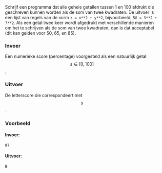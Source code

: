 Schrijf een programma dat alle gehele
getallen tussen 1 en 100 afdrukt die geschreven kunnen worden als de som
van twee kwadraten. De uitvoer is een lijst van regels van de vorm
`z = x**2 + y**2`, bijvoorbeeld, `58 = 3**2 + 7**2`. Als een getal twee
keer wordt afgedrukt met verschillende manieren om het te schrijven als
de som van twee kwadraten, dan is dat acceptabel (dit kan gelden voor
50, 65, en 85).

### Invoer

Een numerieke score (percentage) voorgesteld als een natuurlijk getal $$s \in [0, 100]$$.

### Uitvoer

De letterscore die correspondeert met $$s$$.

### Voorbeeld

#### Invoer:

```
87
```

#### Uitvoer:

```
B
```
